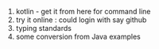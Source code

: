 <ol>
<li>kotlin - get it from <a "https://github.com/JetBrains/kotlin/releases/tag/v1.2.0"> here </a>for command line
</li><li>try it online : <a https://try.kotlinlang.org/#/Kotlin%20Koans/Introduction/Java%20to%20Kotlin%20conversion/Task.kt" </a> could login with say github
</li><li>
typing standards
</li><li>
some conversion from Java examples
</li>
</ol>


